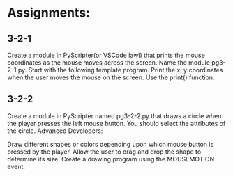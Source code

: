 # Assignments:

## 3-2-1
Create a module in PyScripter(or VSCode lawl) that prints the mouse coordinates as the mouse moves across the screen. Name the module pg3-2-1.py. Start with the following template program.
Print the x, y coordinates when the user moves the mouse on the screen. Use the print() function.

## 3-2-2
Create a module in PyScripter named pg3-2-2.py that draws a circle when the player presses the left mouse button.
You should select the attributes of the circle.
Advanced Developers:

Draw different shapes or colors depending upon which mouse button is pressed by the player.
Allow the user to drag and drop the shape to determine its size.
Create a drawing program using the MOUSEMOTION event.